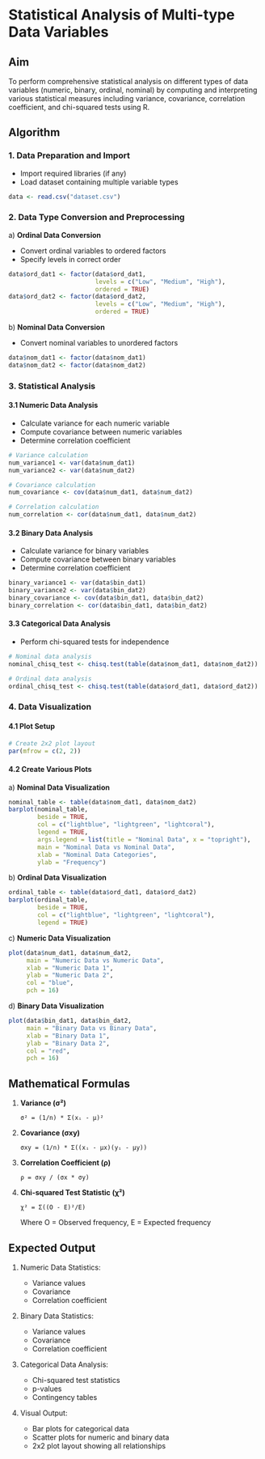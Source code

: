 # Statistical Analysis of Multi-type Data Variables

## Aim
To perform comprehensive statistical analysis on different types of data variables (numeric, binary, ordinal, nominal) by computing and interpreting various statistical measures including variance, covariance, correlation coefficient, and chi-squared tests using R.

## Algorithm

### 1. Data Preparation and Import
- Import required libraries (if any)
- Load dataset containing multiple variable types
```R
data <- read.csv("dataset.csv")
```

### 2. Data Type Conversion and Preprocessing
a) **Ordinal Data Conversion**
   - Convert ordinal variables to ordered factors
   - Specify levels in correct order
```R
data$ord_dat1 <- factor(data$ord_dat1, 
                        levels = c("Low", "Medium", "High"), 
                        ordered = TRUE)
data$ord_dat2 <- factor(data$ord_dat2, 
                        levels = c("Low", "Medium", "High"), 
                        ordered = TRUE)
```

b) **Nominal Data Conversion**
   - Convert nominal variables to unordered factors
```R
data$nom_dat1 <- factor(data$nom_dat1)
data$nom_dat2 <- factor(data$nom_dat2)
```

### 3. Statistical Analysis

#### 3.1 Numeric Data Analysis
- Calculate variance for each numeric variable
- Compute covariance between numeric variables
- Determine correlation coefficient
```R
# Variance calculation
num_variance1 <- var(data$num_dat1)
num_variance2 <- var(data$num_dat2)

# Covariance calculation
num_covariance <- cov(data$num_dat1, data$num_dat2)

# Correlation calculation
num_correlation <- cor(data$num_dat1, data$num_dat2)
```

#### 3.2 Binary Data Analysis
- Calculate variance for binary variables
- Compute covariance between binary variables
- Determine correlation coefficient
```R
binary_variance1 <- var(data$bin_dat1)
binary_variance2 <- var(data$bin_dat2)
binary_covariance <- cov(data$bin_dat1, data$bin_dat2)
binary_correlation <- cor(data$bin_dat1, data$bin_dat2)
```

#### 3.3 Categorical Data Analysis
- Perform chi-squared tests for independence
```R
# Nominal data analysis
nominal_chisq_test <- chisq.test(table(data$nom_dat1, data$nom_dat2))

# Ordinal data analysis
ordinal_chisq_test <- chisq.test(table(data$ord_dat1, data$ord_dat2))
```

### 4. Data Visualization

#### 4.1 Plot Setup
```R
# Create 2x2 plot layout
par(mfrow = c(2, 2))
```

#### 4.2 Create Various Plots
a) **Nominal Data Visualization**
```R
nominal_table <- table(data$nom_dat1, data$nom_dat2)
barplot(nominal_table, 
        beside = TRUE, 
        col = c("lightblue", "lightgreen", "lightcoral"),
        legend = TRUE, 
        args.legend = list(title = "Nominal Data", x = "topright"),
        main = "Nominal Data vs Nominal Data", 
        xlab = "Nominal Data Categories", 
        ylab = "Frequency")
```

b) **Ordinal Data Visualization**
```R
ordinal_table <- table(data$ord_dat1, data$ord_dat2)
barplot(ordinal_table, 
        beside = TRUE,
        col = c("lightblue", "lightgreen", "lightcoral"),
        legend = TRUE)
```

c) **Numeric Data Visualization**
```R
plot(data$num_dat1, data$num_dat2, 
     main = "Numeric Data vs Numeric Data", 
     xlab = "Numeric Data 1", 
     ylab = "Numeric Data 2", 
     col = "blue", 
     pch = 16)
```

d) **Binary Data Visualization**
```R
plot(data$bin_dat1, data$bin_dat2, 
     main = "Binary Data vs Binary Data", 
     xlab = "Binary Data 1", 
     ylab = "Binary Data 2", 
     col = "red", 
     pch = 16)
```

## Mathematical Formulas

1. **Variance (σ²)**
   ```
   σ² = (1/n) * Σ(xᵢ - μ)²
   ```

2. **Covariance (σxy)**
   ```
   σxy = (1/n) * Σ((xᵢ - μx)(yᵢ - μy))
   ```

3. **Correlation Coefficient (ρ)**
   ```
   ρ = σxy / (σx * σy)
   ```

4. **Chi-squared Test Statistic (χ²)**
   ```
   χ² = Σ((O - E)²/E)
   ```
   Where O = Observed frequency, E = Expected frequency

## Expected Output

1. Numeric Data Statistics:
   - Variance values
   - Covariance
   - Correlation coefficient

2. Binary Data Statistics:
   - Variance values
   - Covariance
   - Correlation coefficient

3. Categorical Data Analysis:
   - Chi-squared test statistics
   - p-values
   - Contingency tables

4. Visual Output:
   - Bar plots for categorical data
   - Scatter plots for numeric and binary data
   - 2x2 plot layout showing all relationships